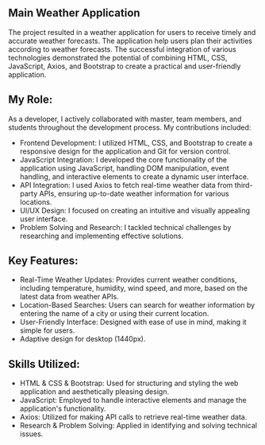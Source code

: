 ## Main Weather Application
The project resulted in a weather application for users to receive timely and accurate weather forecasts. The application help 
users plan their activities according to weather forecasts. The successful integration of various technologies demonstrated the potential of 
combining HTML, CSS, JavaScript, Axios, and Bootstrap to create a practical and user-friendly application.

## My Role:
As a developer, I actively collaborated with master, team members, and students throughout the development process. My contributions included:
- Frontend Development: I utilized HTML, CSS, and Bootstrap to create a responsive design for the application and Git for version control.
- JavaScript Integration: I developed the core functionality of the application using JavaScript, handling DOM manipulation, event handling,
and interactive elements to create a dynamic user interface.
- API Integration: I used Axios to fetch real-time weather data from third-party APIs, ensuring up-to-date weather information for various locations.
- UI/UX Design: I focused on creating an intuitive and visually appealing user interface.
- Problem Solving and Research: I tackled technical challenges by researching and implementing effective solutions.

## Key Features:
- Real-Time Weather Updates: Provides current weather conditions, including temperature, humidity, wind speed, and more,
based on the latest data from weather APIs.
- Location-Based Searches: Users can search for weather information by entering the name of a city or using their current location.
- User-Friendly Interface: Designed with ease of use in mind, making it simple for users.
- Adaptive design for desktop (1440px).

## Skills Utilized:
- HTML & CSS & Bootstrap: Used for structuring and styling the web application and aesthetically pleasing design.
- JavaScript: Employed to handle interactive elements and manage the application's functionality.
- Axios: Utilized for making API calls to retrieve real-time weather data.
- Research & Problem Solving: Applied in identifying and solving technical issues.

